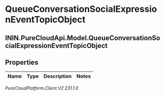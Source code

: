 # QueueConversationSocialExpressionEventTopicObject

## ININ.PureCloudApi.Model.QueueConversationSocialExpressionEventTopicObject

## Properties

|Name | Type | Description | Notes|
|------------ | ------------- | ------------- | -------------|



_PureCloudPlatform.Client.V2 231.1.0_
